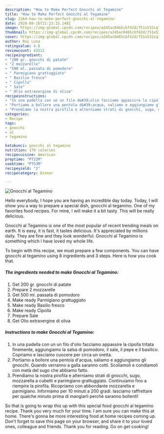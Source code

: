 ```yaml
---
description: "How to Make Perfect Gnocchi al Tegamino"
title: "How to Make Perfect Gnocchi al Tegamino"
slug: 2164-how-to-make-perfect-gnocchi-al-tegamino
date: 2020-09-16T21:23:15.148Z
image: https://img-global.cpcdn.com/recipes/a245ac0465cbf42d/751x532cq70/gnocchi-al-tegamino-recipe-main-photo.jpg
thumbnail: https://img-global.cpcdn.com/recipes/a245ac0465cbf42d/751x532cq70/gnocchi-al-tegamino-recipe-main-photo.jpg
cover: https://img-global.cpcdn.com/recipes/a245ac0465cbf42d/751x532cq70/gnocchi-al-tegamino-recipe-main-photo.jpg
author: Roy Luna
ratingvalue: 4.8
reviewcount: 42512
recipeingredient:
- "200 gr. gnocchi di patate"
- "2 mozzarelle"
- "500 ml. passata di pomodoro"
- " Parmigiano grattuggiato"
- " Basilio fresco"
- " Cipolla"
- " Sale"
- " Olio extravergine di oliva"
recipeinstructions:
- "In una padella con un un filo d&#39;olio facciamo appassire la cipolla tritata finemente, aggiungiamo la salsa di pomodoro, il sale, il pepe e il basilico. Copriamo e lasciamo cuocere per circa un oretta."
- "Portiamo a bollore una pentola d&#39;acqua, saliamo e aggiungiamo gli gnocchi. Quando verranno a galla saranno cotti. Scoliamoli e condiamoli con metà del sugo che abbiamo fatto."
- "Prendiamo la nostra pirofila e alterniamo strati di gnocchi, sugo, mozzarella a cubetti e parimgiano grattuggiato. Continuiamo fino a riempire la pirofila. Ricopriamo con abbondante mozzarella e parmigiano. Inforniamo per 10 minuti a 200 gradi. lasciamo raffrettare per qualche minuto prima di mangiarli perchè saranno bollenti!"
categories:
- Recipe
tags:
- gnocchi
- al
- tegamino

katakunci: gnocchi al tegamino 
nutrition: 170 calories
recipecuisine: American
preptime: "PT22M"
cooktime: "PT53M"
recipeyield: "2"
recipecategory: Dinner

---
```



![Gnocchi al Tegamino](https://img-global.cpcdn.com/recipes/a245ac0465cbf42d/751x532cq70/gnocchi-al-tegamino-recipe-main-photo.jpg)

Hello everybody, I hope you are having an incredible day today. Today, I will show you a way to prepare a special dish, gnocchi al tegamino. One of my favorites food recipes. For mine, I will make it a bit tasty. This will be really delicious.

Gnocchi al Tegamino is one of the most popular of recent trending meals on earth. It is easy, it is fast, it tastes delicious. It's appreciated by millions daily. They are fine and they look wonderful. Gnocchi al Tegamino is something which I have loved my whole life.




To begin with this recipe, we must prepare a few components. You can have gnocchi al tegamino using 8 ingredients and 3 steps. Here is how you cook that.

<!--inarticleads1-->

##### The ingredients needed to make Gnocchi al Tegamino:

1. Get 200 gr. gnocchi di patate
1. Prepare 2 mozzarelle
1. Get 500 ml. passata di pomodoro
1. Make ready  Parmigiano grattuggiato
1. Make ready  Basilio fresco
1. Make ready  Cipolla
1. Prepare  Sale
1. Get  Olio extravergine di oliva




<!--inarticleads2-->

##### Instructions to make Gnocchi al Tegamino:

1. In una padella con un un filo d&#39;olio facciamo appassire la cipolla tritata finemente, aggiungiamo la salsa di pomodoro, il sale, il pepe e il basilico. Copriamo e lasciamo cuocere per circa un oretta.
1. Portiamo a bollore una pentola d&#39;acqua, saliamo e aggiungiamo gli gnocchi. Quando verranno a galla saranno cotti. Scoliamoli e condiamoli con metà del sugo che abbiamo fatto.
1. Prendiamo la nostra pirofila e alterniamo strati di gnocchi, sugo, mozzarella a cubetti e parimgiano grattuggiato. Continuiamo fino a riempire la pirofila. Ricopriamo con abbondante mozzarella e parmigiano. Inforniamo per 10 minuti a 200 gradi. lasciamo raffrettare per qualche minuto prima di mangiarli perchè saranno bollenti!




So that is going to wrap this up with this special food gnocchi al tegamino recipe. Thank you very much for your time. I am sure you can make this at home. There's gonna be more interesting food at home recipes coming up. Don't forget to save this page on your browser, and share it to your loved ones, colleague and friends. Thank you for reading. Go on get cooking!
